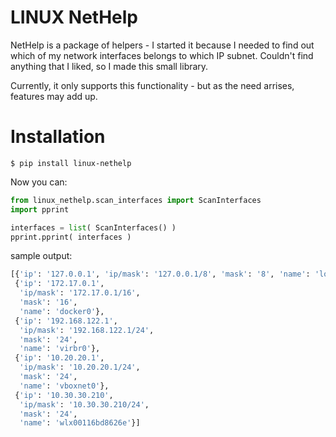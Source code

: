 # LINUX NetHelp

NetHelp is a package of helpers - I started it because I needed to find out which of my network interfaces belongs to which IP subnet. Couldn't find anything that I liked, so I made this small library.

Currently, it only supports this functionality - but as the need arrises, features may add up.

# Installation

    $ pip install linux-nethelp

Now you can:

```python
from linux_nethelp.scan_interfaces import ScanInterfaces
import pprint

interfaces = list( ScanInterfaces() )
pprint.pprint( interfaces )
```

sample output:
```python
[{'ip': '127.0.0.1', 'ip/mask': '127.0.0.1/8', 'mask': '8', 'name': 'lo'},
 {'ip': '172.17.0.1',
  'ip/mask': '172.17.0.1/16',
  'mask': '16',
  'name': 'docker0'},
 {'ip': '192.168.122.1',
  'ip/mask': '192.168.122.1/24',
  'mask': '24',
  'name': 'virbr0'},
 {'ip': '10.20.20.1',
  'ip/mask': '10.20.20.1/24',
  'mask': '24',
  'name': 'vboxnet0'},
 {'ip': '10.30.30.210',
  'ip/mask': '10.30.30.210/24',
  'mask': '24',
  'name': 'wlx00116bd8626e'}]
```
